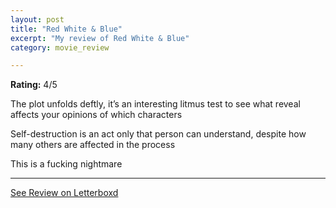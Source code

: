 ```yaml
---
layout: post
title: "Red White & Blue"
excerpt: "My review of Red White & Blue"
category: movie_review

---
```


**Rating:** 4/5

The plot unfolds deftly, it’s an interesting litmus test to see what reveal affects your opinions of which characters

Self-destruction is an act only that person can understand, despite how many others are affected in the process

This is a fucking nightmare

<hr>

[See Review on Letterboxd](https://boxd.it/3TtcHj)
